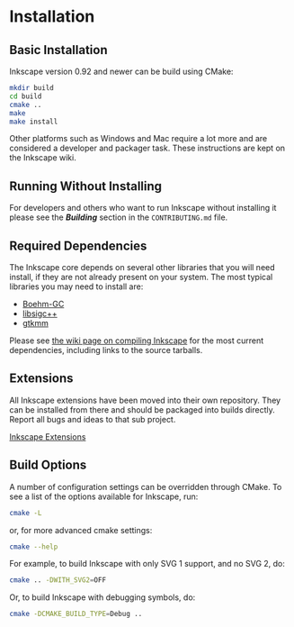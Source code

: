 Installation
============

Basic Installation
------------------

Inkscape version 0.92 and newer can be build using CMake:

```sh
mkdir build
cd build
cmake ..
make
make install
```

Other platforms such as Windows and Mac require a lot more and are considered
a developer and packager task. These instructions are kept on the Inkscape wiki.

Running Without Installing
--------------------------

For developers and others who want to run Inkscape without installing it please
see the ***Building*** section in the `CONTRIBUTING.md` file.

Required Dependencies
---------------------

The Inkscape core depends on several other libraries that you will need
install, if they are not already present on your system. The most
typical libraries you may need to install are:

* [Boehm-GC](http://www.hboehm.info/gc/)
* [libsigc++](https://github.com/libsigcplusplus/libsigcplusplus)
* [gtkmm](https://www.gtkmm.org/)

Please see [the wiki page on compiling Inkscape](http://wiki.inkscape.org/wiki/index.php/CompilingInkscape) for the
most current dependencies, including links to the source tarballs.


Extensions
----------

All Inkscape extensions have been moved into their own repository. They
can be installed from there and should be packaged into builds directly.
Report all bugs and ideas to that sub project.

[Inkscape Extensions](https://gitlab.com/inkscape/extensions/)

Build Options
-------------

A number of configuration settings can be overridden through CMake. To
see a list of the options available for Inkscape, run:

```sh
cmake -L
```
or, for more advanced cmake settings:

```sh
cmake --help
```

For example, to build Inkscape with only SVG 1 support, and no SVG 2, do:

```sh
cmake .. -DWITH_SVG2=OFF
```

Or, to build Inkscape with debugging symbols, do:

```sh
cmake -DCMAKE_BUILD_TYPE=Debug ..
```